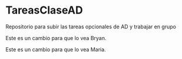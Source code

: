 # TareasClaseAD
Repositorio para subir las tareas opcionales de AD y trabajar en grupo

Este es un cambio para que lo vea Bryan.

Este es un cambio para que lo vea Maria.
